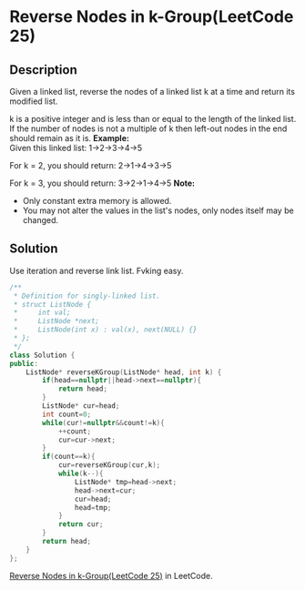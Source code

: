 # Reverse Nodes in k-Group(LeetCode 25)  
## Description
Given a linked list, reverse the nodes of a linked list k at a time and return its modified list.

k is a positive integer and is less than or equal to the length of the linked list. If the number of nodes is not a multiple of k then left-out nodes in the end should remain as it is.
__Example:__  
Given this linked list: 1->2->3->4->5

For k = 2, you should return: 2->1->4->3->5

For k = 3, you should return: 3->2->1->4->5
__Note:__
* Only constant extra memory is allowed.
* You may not alter the values in the list's nodes, only nodes itself may be changed.

## Solution
Use iteration and reverse link list. Fvking easy.
```cpp
/**
 * Definition for singly-linked list.
 * struct ListNode {
 *     int val;
 *     ListNode *next;
 *     ListNode(int x) : val(x), next(NULL) {}
 * };
 */
class Solution {
public:
    ListNode* reverseKGroup(ListNode* head, int k) {
        if(head==nullptr||head->next==nullptr){
            return head;
        }
        ListNode* cur=head;
        int count=0;
        while(cur!=nullptr&&count!=k){
            ++count;
            cur=cur->next;
        }
        if(count==k){
            cur=reverseKGroup(cur,k);
            while(k--){
                ListNode* tmp=head->next;
                head->next=cur;
                cur=head;
                head=tmp;
            }
            return cur;
        }
        return head;
    }
};
```

[Reverse Nodes in k-Group(LeetCode 25)](https://leetcode.com/problems/reverse-nodes-in-k-group/) in LeetCode.